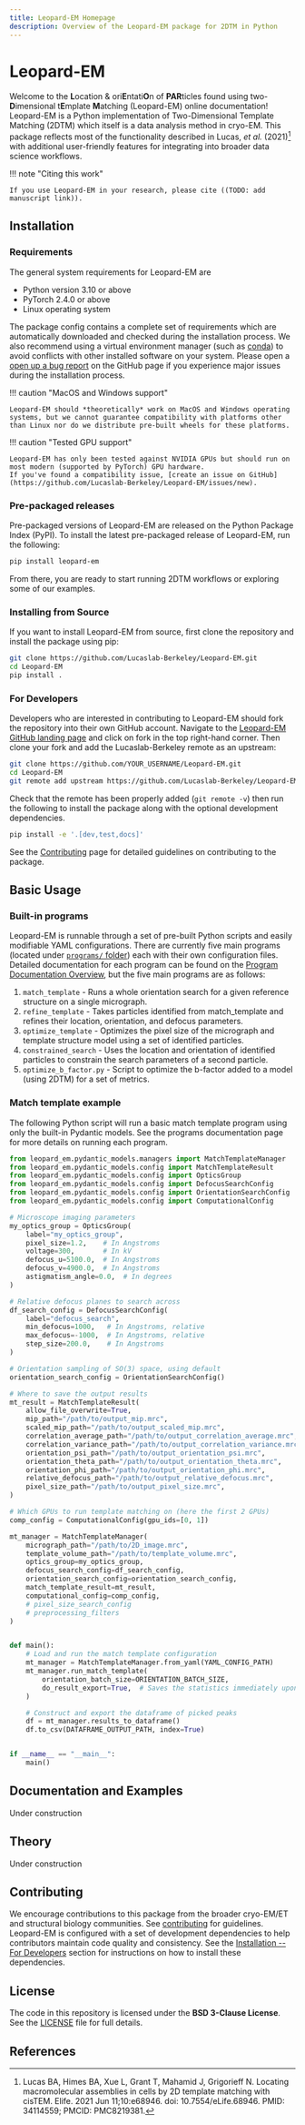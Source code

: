 ```yaml
---
title: Leopard-EM Homepage
description: Overview of the Leopard-EM package for 2DTM in Python
---
```


# Leopard-EM

Welcome to the **L**ocation & ori**E**ntati**O**n of **PAR**ticles found using two-**D**imensional t**E**mplate **M**atching (Leopard-EM) online documentation!
Leopard-EM is a Python implementation of Two-Dimensional Template Matching (2DTM) which itself is a data analysis method in cryo-EM.
This package reflects most of the functionality described in Lucas, *et al.* (2021)[^1] with additional user-friendly features for integrating into broader data science workflows.

!!! note "Citing this work"

    If you use Leopard-EM in your research, please cite ((TODO: add manuscript link)).

## Installation

### Requirements

The general system requirements for Leopard-EM are

- Python version 3.10 or above
- PyTorch 2.4.0 or above
- Linux operating system

The package config contains a complete set of requirements which are automatically downloaded and checked during the installation process.
We also recommend using a virtual environment manager (such as [conda](https://docs.conda.io/en/latest/)) to avoid conflicts with other installed software on your system.
Please open a [open up a bug report](https://github.com/Lucaslab-Berkeley/Leopard-EM/issues/new) on the GitHub page if you experience major issues during the installation process.

!!! caution "MacOS and Windows support"

    Leopard-EM should *theoretically* work on MacOS and Windows operating systems, but we cannot guarantee compatibility with platforms other than Linux nor do we distribute pre-built wheels for these platforms.

!!! caution "Tested GPU support"

    Leopard-EM has only been tested against NVIDIA GPUs but should run on most modern (supported by PyTorch) GPU hardware.
    If you've found a compatibility issue, [create an issue on GitHub](https://github.com/Lucaslab-Berkeley/Leopard-EM/issues/new).


### Pre-packaged releases

Pre-packaged versions of Leopard-EM are released on the Python Package Index (PyPI).
To install the latest pre-packaged release of Leopard-EM, run the following:

```bash
pip install leopard-em
```

From there, you are ready to start running 2DTM workflows or exploring some of our examples.

### Installing from Source

If you want to install Leopard-EM from source, first clone the repository and install the package using pip:

```bash
git clone https://github.com/Lucaslab-Berkeley/Leopard-EM.git
cd Leopard-EM
pip install .
```

### For Developers

Developers who are interested in contributing to Leopard-EM should fork the repository into their own GitHub account.
Navigate to the [Leopard-EM GitHub landing page](https://github.com/Lucaslab-Berkeley/Leopard-EM) and click on fork in the top right-hand corner.
Then clone your fork and add the Lucaslab-Berkeley remote as an upstream:

```bash
git clone https://github.com/YOUR_USERNAME/Leopard-EM.git
cd Leopard-EM
git remote add upstream https://github.com/Lucaslab-Berkeley/Leopard-EM
```

Check that the remote has been properly added (`git remote -v`) then run the following to install the package along with the optional development dependencies.

```bash
pip install -e '.[dev,test,docs]'
```

See the [Contributing](#contributing) page for detailed guidelines on contributing to the package.

## Basic Usage

### Built-in programs

Leopard-EM is runnable through a set of pre-built Python scripts and easily modifiable YAML configurations.
There are currently five main programs (located under [`programs/` folder](https://github.com/Lucaslab-Berkeley/Leopard-EM/tree/main/programs)) each with their own configuration files.
Detailed documentation for each program can be found on the [Program Documentation Overview](programs/overview.md), but the five main programs are as follows:

1. `match_template` - Runs a whole orientation search for a given reference structure on a single micrograph.
2. `refine_template` - Takes particles identified from match_template and refines their location, orientation, and defocus parameters.
3. `optimize_template` - Optimizes the pixel size of the micrograph and template structure model using a set of identified particles.
4. `constrained_search` - Uses the location and orientation of identified particles to constrain the search parameters of a second particle.
5. `optimize_b_factor.py` - Script to optimize the b-factor added to a model (using 2DTM) for a set of metrics.

<!-- A minimally working Python script for running the match template program is shown below -->

### Match template example

The following Python script will run a basic match template program using only the built-in Pydantic models.
See the programs documentation page for more details on running each program.

```python
from leopard_em.pydantic_models.managers import MatchTemplateManager
from leopard_em.pydantic_models.config import MatchTemplateResult
from leopard_em.pydantic_models.config import OpticsGroup
from leopard_em.pydantic_models.config import DefocusSearchConfig
from leopard_em.pydantic_models.config import OrientationSearchConfig
from leopard_em.pydantic_models.config import ComputationalConfig

# Microscope imaging parameters
my_optics_group = OpticsGroup(
    label="my_optics_group",
    pixel_size=1.2,    # In Angstroms
    voltage=300,       # In kV
    defocus_u=5100.0,  # In Angstroms
    defocus_v=4900.0,  # In Angstroms
    astigmatism_angle=0.0,  # In degrees
)

# Relative defocus planes to search across
df_search_config = DefocusSearchConfig(
    label="defocus_search",
    min_defocus=1000,   # In Angstroms, relative
    max_defocus=-1000,  # In Angstroms, relative
    step_size=200.0,    # In Angstroms
)

# Orientation sampling of SO(3) space, using default
orientation_search_config = OrientationSearchConfig()

# Where to save the output results
mt_result = MatchTemplateResult(
    allow_file_overwrite=True,
    mip_path="/path/to/output_mip.mrc",
    scaled_mip_path="/path/to/output_scaled_mip.mrc",
    correlation_average_path="/path/to/output_correlation_average.mrc",
    correlation_variance_path="/path/to/output_correlation_variance.mrc",
    orientation_psi_path="/path/to/output_orientation_psi.mrc",
    orientation_theta_path="/path/to/output_orientation_theta.mrc",
    orientation_phi_path="/path/to/output_orientation_phi.mrc",
    relative_defocus_path="/path/to/output_relative_defocus.mrc",
    pixel_size_path="/path/to/output_pixel_size.mrc",
)

# Which GPUs to run template matching on (here the first 2 GPUs)
comp_config = ComputationalConfig(gpu_ids=[0, 1])

mt_manager = MatchTemplateManager(
    micrograph_path="/path/to/2D_image.mrc",
    template_volume_path="/path/to/template_volume.mrc",
    optics_group=my_optics_group,
    defocus_search_config=df_search_config,
    orientation_search_config=orientation_search_config,
    match_template_result=mt_result,
    computational_config=comp_config,
    # pixel_size_search_config
    # preprocessing_filters
)


def main():
    # Load and run the match template configuration
    mt_manager = MatchTemplateManager.from_yaml(YAML_CONFIG_PATH)
    mt_manager.run_match_template(
        orientation_batch_size=ORIENTATION_BATCH_SIZE,
        do_result_export=True,  # Saves the statistics immediately upon completion
    )

    # Construct and export the dataframe of picked peaks
    df = mt_manager.results_to_dataframe()
    df.to_csv(DATAFRAME_OUTPUT_PATH, index=True)


if __name__ == "__main__":
    main()
```

## Documentation and Examples

Under construction

## Theory

Under construction


## Contributing
We encourage contributions to this package from the broader cryo-EM/ET and structural biology communities.
See [contributing](contributing.md) for guidelines.
Leopard-EM is configured with a set of development dependencies to help contributors maintain code quality and consistency.
See the [Installation -- For Developers](#for-developers) section for instructions on how to install these dependencies.

## License

The code in this repository is licensed under the **BSD 3-Clause License**. See the [LICENSE](LICENSE) file for full details.

## References

[^1]: Lucas BA, Himes BA, Xue L, Grant T, Mahamid J, Grigorieff N. Locating macromolecular assemblies in cells by 2D template matching with cisTEM. Elife. 2021 Jun 11;10:e68946. doi: 10.7554/eLife.68946. PMID: 34114559; PMCID: PMC8219381.